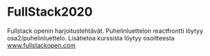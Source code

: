 # FullStack2020

Fullstack openin harjoitustehtävät.
Puhelinluettelon reactfrontti löytyy osa2/puhelinluettelo.
Lisätietoa kurssista löytyy osoitteesta www.fullstackopen.com
